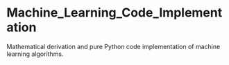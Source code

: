 # Machine_Learning_Code_Implementation
Mathematical derivation and pure Python code implementation of machine learning algorithms.
